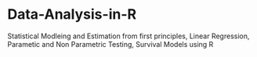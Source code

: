 # Data-Analysis-in-R
Statistical Modleing and Estimation from first principles, Linear Regression, Parametic and Non Parametric Testing, Survival Models using R
